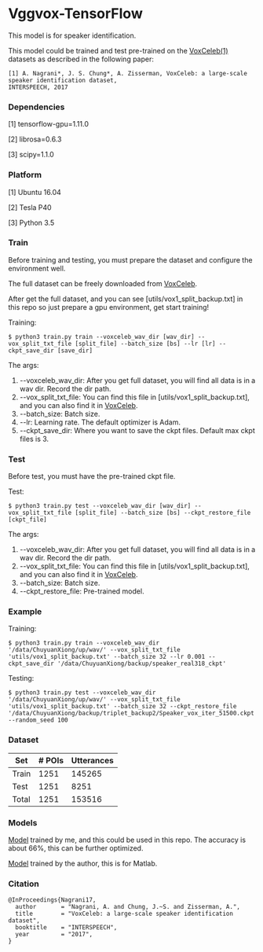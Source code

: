 # Vggvox-TensorFlow

This model is for speaker identification.

This model could be trained and test pre-trained on the [VoxCeleb(1)](http://www.robots.ox.ac.uk/~vgg/data/voxceleb/) datasets as described in the following paper:

```
[1] A. Nagrani*, J. S. Chung*, A. Zisserman, VoxCeleb: a large-scale speaker identification dataset, 
INTERSPEECH, 2017
```



### Dependencies

[1] tensorflow-gpu=1.11.0 

[2] librosa=0.6.3 

[3] scipy=1.1.0 

### Platform

[1] Ubuntu 16.04

[2] Tesla P40

[3] Python 3.5  

### Train

Before training and testing, you must prepare the dataset and configure the environment well.

The full dataset can be freely downloaded from [VoxCeleb](http://www.robots.ox.ac.uk/~vgg/data/voxceleb/).

After get the full dataset, and you can see \[utils/vox1_split_backup.txt\] in this repo so just prepare a gpu environment, get start training!

Training:

```
$ python3 train.py train --voxceleb_wav_dir [wav_dir] --vox_split_txt_file [split_file] --batch_size [bs] --lr [lr] --ckpt_save_dir [save_dir]
```

The args:

1. --voxceleb_wav_dir: After you get full dataset, you will find all data is in a wav dir. Record the dir path.
2. --vox_split_txt_file: You can find this file in \[utils/vox1_split_backup.txt\], and you can also find it in [VoxCeleb](http://www.robots.ox.ac.uk/~vgg/data/voxceleb/).
3. --batch_size: Batch size.
4. --lr: Learning rate. The default optimizer is Adam.
5. --ckpt_save_dir: Where you want to save the ckpt files. Default max ckpt files is 3.

### Test

Before test, you must have the pre-trained ckpt file. 

Test:

```
$ python3 train.py test --voxceleb_wav_dir [wav_dir] --vox_split_txt_file [split_file] --batch_size [bs] --ckpt_restore_file [ckpt_file]
```

The args:

1. --voxceleb_wav_dir: After you get full dataset, you will find all data is in a wav dir. Record the dir path.
2. --vox_split_txt_file: You can find this file in \[utils/vox1_split_backup.txt\], and you can also find it in [VoxCeleb](http://www.robots.ox.ac.uk/~vgg/data/voxceleb/).
3. --batch_size: Batch size.
5. --ckpt_restore_file: Pre-trained model.

### Example

Training:

```
$ python3 train.py train --voxceleb_wav_dir '/data/ChuyuanXiong/up/wav/' --vox_split_txt_file 'utils/vox1_split_backup.txt' --batch_size 32 --lr 0.001 --ckpt_save_dir '/data/ChuyuanXiong/backup/speaker_real318_ckpt' 
```

Testing:

```
$ python3 train.py test --voxceleb_wav_dir '/data/ChuyuanXiong/up/wav/' --vox_split_txt_file 'utils/vox1_split_backup.txt' --batch_size 32 --ckpt_restore_file '/data/ChuyuanXiong/backup/triplet_backup2/Speaker_vox_iter_51500.ckpt' --random_seed 100
```

### Dataset

Set | # POIs | Utterances
----|--------|----------
Train| 1251  |  145265 
Test | 1251  |  8251
Total| 1251  |  153516 

### Models

[Model](https://github.com/Ecohnoch/Vggvox-TensorFlow/blob/master/pretrained/vggvox_51500.zip?raw=true) trained by me, and this could be used in this repo. The accuracy is about 66%, this can be further optimized.

[Model](https://github.com/a-nagrani/VGGVox) trained by the author, this is for Matlab.

### Citation

```
@InProceedings{Nagrani17,
  author       = "Nagrani, A. and Chung, J.~S. and Zisserman, A.",
  title        = "VoxCeleb: a large-scale speaker identification dataset",
  booktitle    = "INTERSPEECH",
  year         = "2017",
}
```




